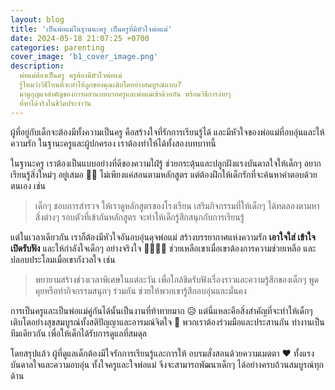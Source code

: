 ```yaml
---
layout: blog
title: 'เป็นพ่อแม่ในฐานนะครู เป็นครูที่มีหัวใจพ่อแม่'
date: 2024-05-18 21:07:25 +0700
categories: parenting
cover_image: 'b1_cover_image.png'
description:
  พ่อแม่ต้องเป็นครู ครูต้องมีหัวใจพ่อแม่
  รู้ไหมว่าวิธีไหนที่จะทำให้ลูกของคุณเติบโตอย่างสมบูรณ์แบบ?
  มาดูกุญแจสำคัญของการผสานบทบาทครูและพ่อแม่เข้าด้วยกัน พร้อมวิธีการง่ายๆ
  ที่ทำได้จริงในชีวิตประจำวัน
---
```


ผู้ที่อยู่กับเด็กจะต้องมีทั้งความเป็นครู คือสร้างใจที่รักการเรียนรู้ได้
และมีหัวใจของพ่อแม่ที่อบอุ่นและให้ความรัก ในฐานะครูและผู้ปกครอง
เราต้องทำให้ได้ทั้งสองบทบาทนี้

ในฐานะครู เราต้องเป็นแบบอย่างที่ดีของความใฝ่รู้
ช่วยกระตุ้นและปลูกฝังแรงบันดาลใจให้เด็กๆ อยากเรียนรู้สิ่งใหม่ๆ อยู่เสมอ 👩‍🏫
ไม่เพียงแค่สอนตามหลักสูตร แต่ต้องฝึกให้เด็กรักที่จะค้นหาคำตอบด้วยตนเอง เช่น

> เด็กๆ ชอบการสำรวจ ให้เราดูหลักสูตรของโรงเรียน เสริมกิจกรรมที่ให้เด็กๆ
> ได้ทดลองตามหา สิ่งต่างๆ รอบตัวที่เข้ากันหลักสูตร
> จะทำให้เด็กรู้สึกสนุกกับการเรียนรู้

แต่ในเวลาเดียวกัน เราก็ต้องมีหัวใจอันอบอุ่นดุจพ่อแม่ สร้างบรรยากาศแห่งความรัก
**เอาใจใส่ เข้าใจ เปิดรับฟัง** และให้กำลังใจเด็กๆ อย่างจริงใจ 👨‍👩‍👧‍👦
ช่วยเหลือเขาเมื่อเขาต้องการความช่วยเหลือ และปลอบประโลมเมื่อเขากังวลใจ เช่น

> พยายามสร้างช่วงเวลาพิเศษในแต่ละวัน
> เพื่อใกล้ชิดรับฟังเรื่องราวและความรู้สึกของเด็กๆ พูดคุยหรือทำกิจกรรมสนุกๆ
> ร่วมกัน ช่วยให้พวกเขารู้สึกอบอุ่นและมั่นคง

การเป็นครูและเป็นพ่อแม่คู่กันได้นั้นเป็นงานที่ท้าทายมาก 😥
แต่นี่แหละคือสิ่งสำคัญที่จะทำให้เด็กๆ
เติบโตอย่างสุขสมบูรณ์ทั้งสติปัญญาและอารมณ์จิตใจ 💪 พวกเราต้องร่วมมือและประสานกัน
ทำงานเป็นทีมเดียวกัน เพื่อให้เด็กได้รับการดูแลที่สมดุล

โดยสรุปแล้ว ผู้ที่ดูแลเด็กต้องมีใจรักการเรียนรู้และการให้
อบรมสั่งสอนด้วยความเมตตา ❤️ ทั้งแรงบันดาลใจและความอบอุ่น ทั้งใจครูและใจพ่อแม่
จึงจะสามารถพัฒนาเด็กๆ ได้อย่างครบถ้วนสมบูรณ์ทุกด้าน
